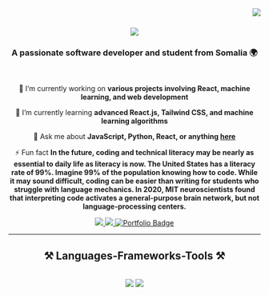 <img align="right" src="https://visitor-badge.laobi.icu/badge?page_id=cabduali.cabduali" />

<h1 align="center">
    <img src="https://readme-typing-svg.herokuapp.com/?font=Righteous&size=35&center=true&vCenter=true&width=500&height=70&duration=4000&lines=Hi+There!+👋;+I'm+Abdullahi+Dirie!;" />
</h1>

<h3 align="center">A passionate software developer and student from Somalia 🌍</h3>

<br/>

<div align="center">

 🔭 I’m currently working on **various projects involving React, machine learning, and web development**

 🌱 I’m currently learning **advanced React.js, Tailwind CSS, and machine learning algorithms**

💬 Ask me about **JavaScript, Python, React, or anything [here](https://github.com/cabduali/cabduali/issues)**

⚡ Fun fact **In the future, coding and technical literacy may be nearly as essential to daily life as literacy is now. The United States has a literacy rate of 99%. Imagine 99% of the population knowing how to code. While it may sound difficult, coding can be easier than writing for students who struggle with language mechanics. In 2020, MIT neuroscientists found that interpreting code activates a general-purpose brain network, but not language-processing centers.**

</div>

<div align="center"> 
  <a href="mailto:cabduali@example.com">
    <img src="https://img.shields.io/badge/Gmail-333333?style=for-the-badge&logo=gmail&logoColor=red" />
  </a>
  <a href="https://linkedin.com/in/cabduali" target="_blank">
    <img src="https://img.shields.io/badge/LinkedIn-0077B5?style=for-the-badge&logo=linkedin&logoColor=white" target="_blank" />
  </a>
<a href="https://personal-portfolio-3feq2180w-cabdualis-projects.vercel.app" target="_blank">
  <img src="https://img.shields.io/badge/Portfolio-FF5722?style=for-the-badge&logo=todoist&logoColor=white" alt="Portfolio Badge" />
</a>

</div>

<hr/>

<h2 align="center">⚒️ Languages-Frameworks-Tools ⚒️</h2>
<br/>
<div align="center">
    <img src="https://skillicons.dev/icons?i=react,tailwind,html,css,js,github,figma" />
    <img src="https://skillicons.dev/icons?i=python,java,typescript,git,flask,express,sql" /><br>
</div>




 



